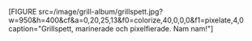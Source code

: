 [FIGURE src=/image/grill-album/grillspett.jpg?w=950&h=400&cf&a=0,20,25,13&f0=colorize,40,0,0,0&f1=pixelate,4,0 caption="Grillspett, marinerade och pixelfierade. Nam nam!"]
